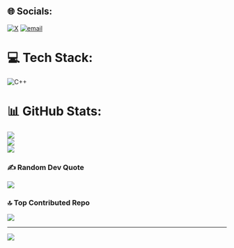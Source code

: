 
## 🌐 Socials:
[![X](https://img.shields.io/badge/X-black.svg?logo=X&logoColor=white)](https://x.com/Tony_sv15) [![email](https://img.shields.io/badge/Email-D14836?logo=gmail&logoColor=white)](mailto:anthonyjavier944@gmail.com) 

# 💻 Tech Stack:
![C++](https://img.shields.io/badge/c++-%2300599C.svg?style=plastic&logo=c%2B%2B&logoColor=white)
# 📊 GitHub Stats:
![](https://github-readme-stats.vercel.app/api?username=Tony162wbwd&theme=dark&hide_border=false&include_all_commits=true&count_private=false)<br/>
![](https://nirzak-streak-stats.vercel.app/?user=Tony162wbwd&theme=dark&hide_border=false)<br/>
![](https://github-readme-stats.vercel.app/api/top-langs/?username=Tony162wbwd&theme=dark&hide_border=false&include_all_commits=true&count_private=false&layout=compact)

### ✍️ Random Dev Quote
![](https://quotes-github-readme.vercel.app/api?type=horizontal&theme=darkt)

### 🔝 Top Contributed Repo
![](https://github-contributor-stats.vercel.app/api?username=Tony162wbwd&limit=5&theme=dark&combine_all_yearly_contributions=true)

---
[![](https://visitcount.itsvg.in/api?id=Tony162wbwd&icon=0&color=0)](https://visitcount.itsvg.in)

